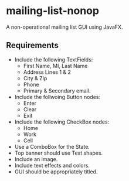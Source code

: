 # mailing-list-nonop
A non-operational mailing list GUI using JavaFX.

## Requirements
- Include the following TextFields:
  - First Name, MI, Last Name
  - Address Lines 1 & 2
  - City & Zip
  - Phone
  - Primary & Secondary email.
- Include the follwoing Button nodes: 
  - Enter
  - Clear
  - Exit
- Include the following CheckBox nodes: 
  - Home
  - Work
  - Cell
- Use a ComboBox for the State.
- Top banner should use Text shapes.
- Include an image.
- Include text effects and colors.
- GUI should be appropriately titled.
